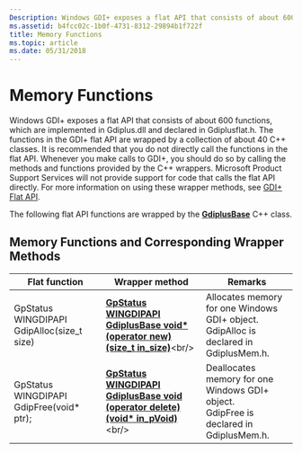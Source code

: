 ```yaml
---
Description: Windows GDI+ exposes a flat API that consists of about 600 functions, which are implemented in Gdiplus.dll and declared in Gdiplusflat.h.
ms.assetid: b4fcc02c-1b0f-4731-8312-29894b1f722f
title: Memory Functions
ms.topic: article
ms.date: 05/31/2018
---
```


# Memory Functions

Windows GDI+ exposes a flat API that consists of about 600 functions, which are implemented in Gdiplus.dll and declared in Gdiplusflat.h. The functions in the GDI+ flat API are wrapped by a collection of about 40 C++ classes. It is recommended that you do not directly call the functions in the flat API. Whenever you make calls to GDI+, you should do so by calling the methods and functions provided by the C++ wrappers. Microsoft Product Support Services will not provide support for code that calls the flat API directly. For more information on using these wrapper methods, see [GDI+ Flat API](-gdiplus-flatapi-flat.md).

The following flat API functions are wrapped by the [**GdiplusBase**](/windows/desktop/api/gdiplusbase/nl-gdiplusbase-gdiplusbase) C++ class.

## Memory Functions and Corresponding Wrapper Methods



| Flat function                                          | Wrapper method                                                                                                                                      | Remarks                                                                                                      |
|--------------------------------------------------------|-----------------------------------------------------------------------------------------------------------------------------------------------------|--------------------------------------------------------------------------------------------------------------|
| GpStatus WINGDIPAPI GdipAlloc(size\_t size)<br/> | [**GpStatus WINGDIPAPI GdiplusBase void\* (operator new)(size\_t in\_size)**](https://msdn.microsoft.com/library/ms536166(v=VS.85).aspx)<br/>      | Allocates memory for one Windows GDI+ object. <br/> GdipAlloc is declared in GdiplusMem.h.<br/>  |
| GpStatus WINGDIPAPI GdipFree(void\* ptr);<br/>   | [**GpStatus WINGDIPAPI GdiplusBase void (operator delete)(void\* in\_pVoid)**](https://msdn.microsoft.com/library/ms536164(v=VS.85).aspx)<br/> | Deallocates memory for one Windows GDI+ object. <br/> GdipFree is declared in GdiplusMem.h.<br/> |



 

 

 




